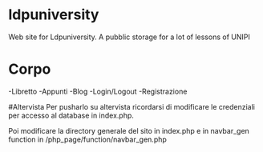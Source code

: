 # ldpuniversity
Web site for Ldpuniversity. A pubblic storage for a lot of lessons of UNIPI

# Corpo
-Libretto
-Appunti
-Blog
-Login/Logout
-Registrazione



#Altervista
Per pusharlo su altervista ricordarsi di modificare le credenziali per accesso al database in index.php.

Poi modificare la directory generale del sito in index.php e in navbar_gen function in /php_page/function/navbar_gen.php 
